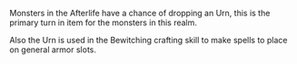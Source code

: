 Monsters in the Afterlife have a chance of dropping an Urn, this is the primary turn in item for the monsters in this realm.

Also the Urn is used in the Bewitching crafting skill to make spells to place on general armor slots.